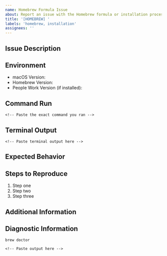 ```yaml
---
name: Homebrew Formula Issue
about: Report an issue with the Homebrew formula or installation process
title: '[HOMEBREW] '
labels: 'homebrew, installation'
assignees: ''
---
```


<!-- Note: This is a template for issues with the Homebrew formula or installation process.
For issues with the People Work software itself, please use the Software Issue template instead. -->

## Issue Description
<!-- A clear and concise description of the issue you're experiencing -->

## Environment

- macOS Version: <!-- e.g. macOS 12.5 (Monterey) -->
- Homebrew Version: <!-- Output of `brew --version` -->
- People Work Version (if installed): <!-- e.g. 1.2.3 - You can get this with `people --version` if accessible -->

## Command Run
<!-- What command did you run? e.g. brew install --cask people-work -->

```shell
<!-- Paste the exact command you ran -->
```

## Terminal Output
<!-- Please paste the full terminal output when running the command -->

```shell
<!-- Paste terminal output here -->
```

## Expected Behavior
<!-- A clear and concise description of what you expected to happen -->

## Steps to Reproduce
<!-- Steps to reproduce the behavior -->

1. Step one
2. Step two
3. Step three

## Additional Information
<!-- Any additional information, configuration, or data that might be necessary to reproduce the issue -->

## Diagnostic Information
<!-- If possible, please run and include the output of: -->

```shell
brew doctor
```

```shell
<!-- Paste output here -->
```
